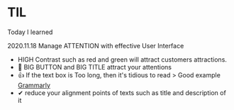 # TIL
Today I learned

2020.11.18
Manage ATTENTION with effective User Interface
- HIGH Contrast such as red and green will attract customers attractions. 
- 👀 BIG BUTTON and BIG TITLE attract your attentions
- :+1: If the text box is Too long, then it's tidious to read > Good example [Grammarly](https://www.grammarly.com/?q=brand&utm_source=google&utm_medium=cpc&utm_campaign=brand_f1&utm_content=329885936576&utm_term=grammarly&matchtype=e&placement=&network=g&gclid=Cj0KCQiAhs79BRD0ARIsAC6XpaWonG6vAgrMvVWIaRc09mH7a3E-iC56wl1HQSoFVZ1CiM0tauhWBvwaApAfEALw_wcB&gclsrc=aw.ds)
- ✔ reduce your alignment points of texts such as title and description of it

